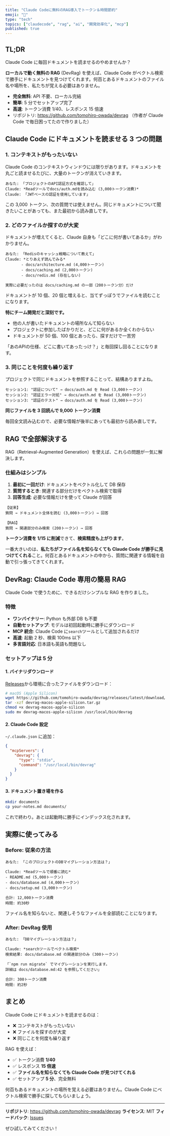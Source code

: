 ```yaml
---
title: "Claude Codeに無料のRAG導入でトークン＆時間節約"
emoji: "🤖"
type: "tech"
topics: ["claudecode", "rag", "ai", "開発効率化", "mcp"]
published: true
---
```


## TL;DR

Claude Code に毎回ドキュメントを読ませるのやめませんか？

**ローカルで動く無料の RAG** (DevRag) を使えば、Claude Code がベクトル検索で勝手にドキュメントを見つけてくれます。何百とあるドキュメントのファイル名や場所を、私たちが覚える必要はありません。

- **完全無料**: API 不要、ローカル完結
- **簡単**: 5 分でセットアップ完了
- **高速**: トークン消費 1/40、レスポンス 15 倍速
- リポジトリ: https://github.com/tomohiro-owada/devrag （作者が Claude Code で毎日困ってたので作りました）

## Claude Code にドキュメントを読ませる 3 つの問題

### 1. コンテキストがもったいない

Claude Code のコンテキストウィンドウには限りがあります。ドキュメントを丸ごと読ませるたびに、大量のトークンが消えていきます。

```
あなた: 「プロジェクトのAPI認証方式を確認して」
Claude: *Readツールでdocs/auth.mdを読み込む (3,000トークン消費)*
Claude: 「JWTベースの認証を使用しています」
```

この 3,000 トークン、次の質問では使えません。同じドキュメントについて聞きたいことがあっても、また最初から読み直しです。

### 2. どのファイルか探すのが大変

ドキュメントが増えてくると、Claude 自身も「どこに何が書いてあるか」がわかりません。

```
あなた: 「Redisのキャッシュ戦略について教えて」
Claude: *とりあえず読んでみる*
       - docs/architecture.md (4,000トークン)
       - docs/caching.md (2,000トークン)
       - docs/redis.md (存在しない)

実際に必要だったのは docs/caching.md の一部（200トークン分）だけ
```

ドキュメントが 10 個、20 個と増えると、当てずっぽうでファイルを読むことになります。

**特にチーム開発だと深刻です。**

- 他の人が書いたドキュメントの場所なんて知らない
- プロジェクトに参加したばかりだと、どこに何があるか全くわからない
- ドキュメントが 50 個、100 個とあったら、探すだけで一苦労

「あのAPIの仕様、どこに書いてあったっけ？」と毎回探し回ることになります。

### 3. 同じことを何度も繰り返す

プロジェクトで同じドキュメントを参照することって、結構ありますよね。

```
セッション1: "認証について" → docs/auth.md を Read (3,000トークン)
セッション2: "認証エラー対処" → docs/auth.md を Read (3,000トークン)
セッション3: "認証のテスト" → docs/auth.md を Read (3,000トークン)
```

**同じファイルを 3 回読んで 9,000 トークン消費**

毎回全文読み込むので、必要な情報が後半にあっても最初から読み直しです。

## RAG で全部解決する

RAG（Retrieval-Augmented Generation）を使えば、これらの問題が一気に解決します。

### 仕組みはシンプル

1. **最初に一回だけ**: ドキュメントをベクトル化して DB 保存
2. **質問するとき**: 関連する部分だけをベクトル検索で取得
3. **回答生成**: 必要な情報だけを使って Claude が回答

```
【従来】
質問 → ドキュメント全体を読む (3,000トークン) → 回答

【RAG】
質問 → 関連部分のみ検索 (200トークン) → 回答
```

**トークン消費を 1/15 に削減**できて、**検索精度も上がります**。

一番大きいのは、**私たちがファイル名を知らなくても Claude Code が勝手に見つけてくれる**こと。何百とあるドキュメントの中から、質問に関連する情報を自動で引っ張ってきてくれます。

## DevRag: Claude Code 専用の簡易 RAG

Claude Code で使うために、できるだけシンプルな RAG を作りました。

### 特徴

- **ワンバイナリー**: Python も外部 DB も不要
- **自動セットアップ**: モデルは初回起動時に勝手にダウンロード
- **MCP 統合**: Claude Code に`search`ツールとして追加されるだけ
- **高速**: 起動 2 秒、検索 100ms 以下
- **多言語対応**: 日本語も英語も問題なし

### セットアップは 5 分

#### 1. バイナリダウンロード

[Releases](https://github.com/tomohiro-owada/devrag/releases)から環境に合ったファイルをダウンロード：

```bash
# macOS (Apple Silicon)
wget https://github.com/tomohiro-owada/devrag/releases/latest/download/devrag-macos-apple-silicon.tar.gz
tar -xzf devrag-macos-apple-silicon.tar.gz
chmod +x devrag-macos-apple-silicon
sudo mv devrag-macos-apple-silicon /usr/local/bin/devrag
```

#### 2. Claude Code 設定

`~/.claude.json` に追加：

```json
{
  "mcpServers": {
    "devrag": {
      "type": "stdio",
      "command": "/usr/local/bin/devrag"
    }
  }
}
```

#### 3. ドキュメント置き場を作る

```bash
mkdir documents
cp your-notes.md documents/
```

これで終わり。あとは起動時に勝手にインデックス化されます。

## 実際に使ってみる

### Before: 従来の方法

```
あなた: 「このプロジェクトのDBマイグレーション方法は？」

Claude: *Readツールで順番に読む*
- README.md (5,000トークン)
- docs/database.md (4,000トークン)
- docs/setup.md (3,000トークン)

合計: 12,000トークン消費
時間: 約30秒
```

ファイル名を知らないと、関連しそうなファイルを全部読むことになります。

### After: DevRag 使用

```
あなた: 「DBマイグレーション方法は？」

Claude: *searchツールでベクトル検索*
検索結果: docs/database.md の関連部分のみ (300トークン)

「`npm run migrate` でマイグレーションを実行します。
詳細は docs/database.md:42 を参照してください」

合計: 300トークン消費
時間: 約2秒
```

## まとめ

Claude Code にドキュメントを読ませるのは：

- ❌ コンテキストがもったいない
- ❌ ファイルを探すのが大変
- ❌ 同じことを何度も繰り返す

RAG を使えば：

- ✅ トークン消費 **1/40**
- ✅ レスポンス **15 倍速**
- ✅ **ファイル名を知らなくても Claude Code が見つけてくれる**
- ✅ セットアップ **5 分**、完全無料

何百もあるドキュメントの場所を覚える必要はありません。Claude Code にベクトル検索で勝手に探してもらいましょう。

---

**リポジトリ**: https://github.com/tomohiro-owada/devrag
**ライセンス**: MIT
**フィードバック**: [Issues](https://github.com/tomohiro-owada/devrag/issues)

ぜひ試してみてください！
